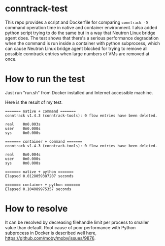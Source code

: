 # conntrack-test
This repo provides a script and Dockerfile for comparing `conntrack -D` command operation time in native and container environment. I also added python script trying to do the same but in a way that Neutron Linux bridge agent does. The test shows that there's a serious performance degradation when the command is run inside a container with python subprocess, which can cause Neutron Linux bridge agent blocked for trying to remove all possible conntrack entries when large numbers of VMs are removed at once.

# How to run the test
Just run "run.sh" from Docker installed and Internet accessible machine.

Here is the result of my test.
```
======= native + command =======
conntrack v1.4.3 (conntrack-tools): 0 flow entries have been deleted.

real    0m0.003s
user    0m0.000s
sys     0m0.000s

======= container + command =======
conntrack v1.4.3 (conntrack-tools): 0 flow entries have been deleted.

real    0m0.004s
user    0m0.000s
sys     0m0.000s

======= native + python =======
Elapsed 0.0128059387207 seconds

======= container + python =======
Elapsed 0.104089975357 seconds
```

# How to resolve
It can be resolved by decreasing filehandle limit per process to smaller value than default. Root cause of poor performance with Python subprocess in Docker is described well here, https://github.com/moby/moby/issues/9876.  
